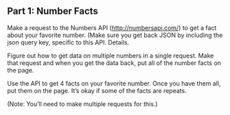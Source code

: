 ## Part 1: Number Facts
Make a request to the Numbers API (http://numbersapi.com/) to get a fact about your favorite number. (Make sure you get back JSON by including the json query key, specific to this API. Details.

Figure out how to get data on multiple numbers in a single request. Make that request and when you get the data back, put all of the number facts on the page.

Use the API to get 4 facts on your favorite number. Once you have them all, put them on the page. It’s okay if some of the facts are repeats.

(Note: You’ll need to make multiple requests for this.)